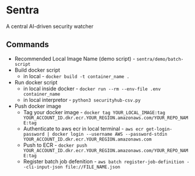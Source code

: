 # Sentra

A central AI-driven security watcher

## Commands

- Recommended Local Image Name (demo script) - `sentra/demo/batch-script`
- Build docker script
  - in local - `docker build -t container_name .`
- Run docker script
  - in local inside docker - `docker run --rm --env-file .env container_name`
  - in local interpretor - `python3 securityhub-csv.py`
- Push docker image
  - Tag your docker image - `docker tag YOUR_LOCAL_IMAGE:tag YOUR_ACCOUNT_ID.dkr.ecr.YOUR_REGION.amazonaws.com/YOUR_REPO_NAME:tag`
  - Authenticate to aws ecr in local terminal - `aws ecr get-login-password | docker login --username AWS --password-stdin YOUR_ACCOUNT_ID.dkr.ecr.YOUR_REGION.amazonaws.com`
  - Push to ECR - `docker push YOUR_ACCOUNT_ID.dkr.ecr.YOUR_REGION.amazonaws.com/YOUR_REPO_NAME:tag`
  - Register batch job defenition - `aws batch register-job-definition --cli-input-json file://FILE_NAME.json`
